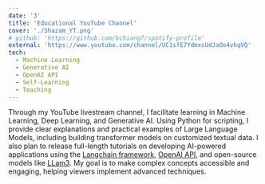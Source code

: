 ```yaml
---
date: '3'
title: 'Educational YouTube Channel'
cover: './Shazam_YT.png'
# github: 'https://github.com/bchiang7/spotify-profile'
external: 'https://www.youtube.com/channel/UC1sfE7YdmxsUdJaOo4vhqVQ'
tech:
  - Machine Learning
  - Generative AI
  - OpenAI API
  - Self-Learning
  - Teaching
---
```


Through my YouTube livestream channel, I facilitate learning in Machine Learning, Deep Learning, and Generative AI. Using Python for scripting, I provide clear explanations and practical examples of Large Language Models, including building transformer models on customized textual data. I also plan to release full-length tutorials on developing AI-powered applications using the [Langchain framework](https://python.langchain.com/v0.2/docs/introduction/), [OpenAI API](https://platform.openai.com/docs/overview), and open-source models like [LLam3](https://ollama.com/library/llama3). My goal is to make complex concepts accessible and engaging, helping viewers implement advanced techniques.




